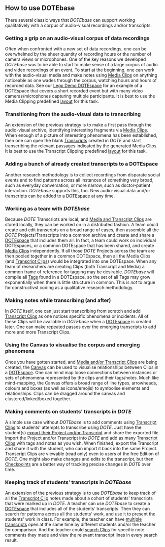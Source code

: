 ## How to use DOTEbase

There several classic ways that _DOTEbase_ can support working qualitatively with a corpus of audio-visual recordings and/or transcripts.

### Getting a grip on an audio-visual corpus of data recordings

Often when confronted with a new set of data recordings, one can be overwhelmed by the sheer quantity of recording hours or the number of camera views or microphones.
One of the key reasons we developed _DOTEbase_ was to be able to start to make sense of a large corpus of audio and video recordings of an event.
To start at the beginning, one can work with the audio-visual media and make notes using [Media Clips](media-clip.md) on anything noticeable as one wades through the corpus, watching hours and hours of recorded data.
See our [Lego Demo DOTEspace](demo.md) for an example of a DOTEspace that covers a short recorded event but with many video cameras/microphones capturing multiple participants.
It is best to use the Media Clipping predefined [layout](layout.md) for this task.

### Transitioning from the audio-visual data to transcribing

An extension of the previous strategy is to make a first pass through the audio-visual archive, identifying interesting fragments via [Media Clips](media-clip.md).
When enough of a picture of interesting phenomena has been established, then one can open the blank [Transcripts](transcript.md) created in _DOTE_ and start transcribing the relevant passages indicated by the generated Media Clips.
It is best to use the Transcript Clipping predefined [layout](layout.md) for this task.

### Adding a bunch of already created transcripts to a DOTEspace

Another research methodology is to collect recordings from disparate social events and to find patterns across all instances of something very broad, such as everyday conversation, or more narrow, such as doctor-patient interaction.
_DOTEbase_ supports this, too.
New audio-visual data and/or transcripts can be added to a [DOTEspace](dotespace.md) at any time.

### Working as a team with _DOTEbase_

Because _DOTE_ Transcripts are local, and [Media and Transcript Clips](clips.md) are stored locally, they can be worked on in a distributed fashion.
A team could create and edit transcripts on a broad range of cases, then assemble all the _DOTE_ Projects/Transcripts into a common archive and create and share a [DOTEspace](dotespace.md) that includes them all.
In fact, a team could work on individual DOTEspaces, or a common DOTEspace that has been shared, and create [Media Clips](media-clip.md) independently.
If all those _DOTE_ Projects across the team are then pooled together in a common DOTEspace, then all the Media Clips (and [Transcript Clips](transcript-clip.md)) would be integrated into one DOTEspace.
When any team of researchers are creating Clips (both Transcript and Media) a common frame of reference for tagging may be desirable.
_DOTEbase_ will compile all [Tags](tags.md) found in a DOTEspace, so the set of all Tags may grow exponentially when there is little structure in common.
This is _not_ to argue for constructivst coding as a qualitative research methodology.

### Making notes while transcribing (and after)

In _DOTE_ itself, one can just start transcribing from scratch and add [Transcript Clips](transcript-clip.md) as one notices specific phenomena or incidents.
All of these Clips will be available in _DOTEbase_ when a [DOTEspace](dotespace.md) is created later.
One can make repeated passes over the emerging transcripts to add more and more Transcript Clips.

### Using the Canvas to visualise the corpus and emerging phenomena

Once you have gotten started, and [Media and/or Transcript Clips](clips.md) are being created, the [Canvas](canvas.md) can be used to visualise relationships between Clips in a [DOTEspace](dotespace.md).
One can mind map loose connections between instances or sets of phenomena represented by the clips and their tags/notes.
Much like mind-mapping, the Canvas offers a broad range of line types, arrowheads, colours and boxes (as well as icons/emojis) to symbolise elements and relationships.
Clips can be dragged around the canvas and clustered/linked/boxed together.

### Making comments on students' transcripts in _DOTE_

A simple use case without _DOTEbase_ is to add comments using [Transcript Clips](transcript-clip.md) to students' attempts to transcribe using _DOTE_.
Just have the student(s) [export their Project and/or Transcript](https://bigsoftvideo.github.io/DOTE/import.html) and share the exported file.
Import the Project and/or Transcript into _DOTE_ and add as many [Transcript Clips](transcript-clip.md) with tags and notes as you wish.
When finished, export the Transcript and share it with the student, who can import it back into the same Project.
Transcript Clips are viewable (read only) even to users of the free Edition of _DOTE_.
One might also make changes and edits to the transcript, but then [Checkpoints](https://bigsoftvideo.github.io/DOTE/versioncontrol.html) are a better way of tracking precise changes in _DOTE_ over time.

### Keeping track of students' transcripts in _DOTEbase_

An extension of the previous strategy is to use _DOTEbase_ to keep track of all the [Transcript Clip](transcript-clip.md) notes made about a cohort of students' transcripts that were marked up in _DOTE_.
A teacher can use _DOTEbase_ to create a [DOTEspace](dotespace.md) that includes all of the students' transcripts.
Then they can search for patterns across all the students' work, and use it to present the students' work in class.
For example, the teacher can have [multiple transcripts](transcript.md) open at the same time by different students and/or the teacher for comparison.
And the teacher could [search Clips](search.md) for specific note comments they made and view the relevant transcript lines in every search result.
